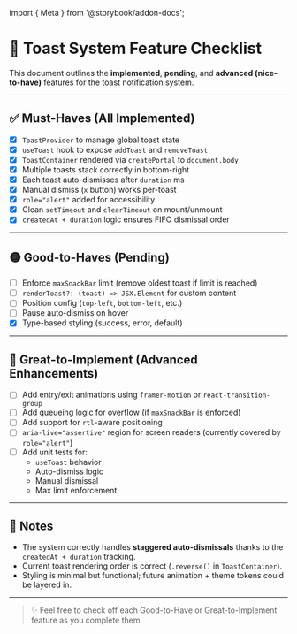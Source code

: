 import { Meta } from '@storybook/addon-docs';

<Meta title="Toast System/Feature Checklist" />

# 🧾 Toast System Feature Checklist

This document outlines the **implemented**, **pending**, and **advanced (nice-to-have)** features for the toast notification system.

---

## ✅ Must-Haves (All Implemented)

- [x] `ToastProvider` to manage global toast state
- [x] `useToast` hook to expose `addToast` and `removeToast`
- [x] `ToastContainer` rendered via `createPortal` to `document.body`
- [x] Multiple toasts stack correctly in bottom-right
- [x] Each toast auto-dismisses after `duration` ms
- [x] Manual dismiss (`x` button) works per-toast
- [x] `role="alert"` added for accessibility
- [x] Clean `setTimeout` and `clearTimeout` on mount/unmount
- [x] `createdAt + duration` logic ensures FIFO dismissal order

---

## 🟡 Good-to-Haves (Pending)

- [ ] Enforce `maxSnackBar` limit (remove oldest toast if limit is reached)
- [ ] `renderToast?: (toast) => JSX.Element` for custom content
- [ ] Position config (`top-left`, `bottom-left`, etc.)
- [ ] Pause auto-dismiss on hover
- [x] Type-based styling (success, error, default)

---

## 🔵 Great-to-Implement (Advanced Enhancements)

- [ ] Add entry/exit animations using `framer-motion` or `react-transition-group`
- [ ] Add queueing logic for overflow (if `maxSnackBar` is enforced)
- [ ] Add support for `rtl`-aware positioning
- [ ] `aria-live="assertive"` region for screen readers (currently covered by `role="alert"`)
- [ ] Add unit tests for:
  - `useToast` behavior
  - Auto-dismiss logic
  - Manual dismissal
  - Max limit enforcement

---

## 📌 Notes

- The system correctly handles **staggered auto-dismissals** thanks to the `createdAt + duration` tracking.
- Current toast rendering order is correct (`.reverse()` in `ToastContainer`).
- Styling is minimal but functional; future animation + theme tokens could be layered in.

---

> ✨ Feel free to check off each Good-to-Have or Great-to-Implement feature as you complete them.
